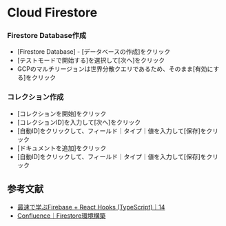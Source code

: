 # Cloud Firestore

### Firestore Database作成
* [Firestore Database] - [データベースの作成]をクリック
* [テストモードで開始する]を選択して[次へ]をクリック
* GCPのマルチリージョンは世界分散クエリであるため、そのまま[有効にする]をクリック

### コレクション作成
* [コレクションを開始]をクリック
* [コレクションID]を入力して[次へ]をクリック
* [自動ID]をクリックして、フィールド｜タイプ｜値を入力して[保存]をクリック
* [ドキュメントを追加]をクリック
* [自動ID]をクリックして、フィールド｜タイプ｜値を入力して[保存]をクリック

## 参考文献
* [最速で学ぶFirebase + React Hooks (TypeScript)｜14](https://www.udemy.com/course/firebasereact-hookstypescript-todo/)
* [Confluence｜Firestore環境構築]()


